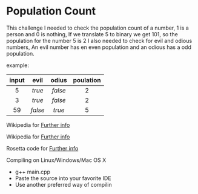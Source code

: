 # Population Count
This challenge I needed to check the population count of a number,
1 is a person and 0 is nothing, If we translate 5 to binary we get 101, so the population for the number 5 is 2
I also needed to check for evil and odious numbers, 
An evil number has en even population and an odious has a odd population.

example:

| input   |  evil  | odius        |  poulation |
| :-: | :-: | :-:      | :-:      |
| 5   |  *true*  | *false*        | 2 |
| 3   |  *true*  | *false*        |  2 |
| 59   |  *false* |  *true* | 5 |

Wikipedia for [Further info](https://en.wikipedia.org/wiki/Evil_number)

Wikipedia for [Further info](https://en.wikipedia.org/wiki/Odious_number)

Rosetta code for [Further info](http://rosettacode.org/wiki/Population_count)

Compiling on Linux/Windows/Mac OS X
  - g++ main.cpp
  - Paste the source into your favorite IDE
  - Use another preferred way of compilin
